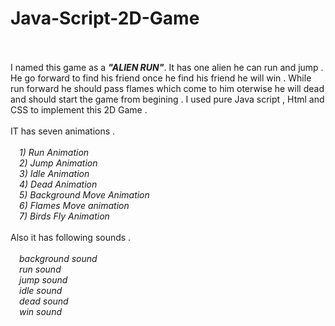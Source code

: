 # Java-Script-2D-Game<br><br>
I named this game as a **_"ALIEN RUN"_**. It has one alien he can run and jump . 
He go forward to find his friend once he find his friend he will win . 
While run forward he should pass flames which come to him oterwise he will dead and should start the game from begining .
I used pure Java script , Html and CSS to implement this 2D Game .<br><br>
IT has seven animations .<br><br>
  &emsp;_1) Run Animation_<br>
  &emsp;_2) Jump Animation_<br>
  &emsp;_3) Idle Animation_<br>
  &emsp;_4) Dead Animation_<br>
  &emsp;_5) Background Move Animation_<br>
  &emsp;_6) Flames Move animation_<br>
  &emsp;_7) Birds Fly Animation_<br><br>
Also it has following sounds . <br><br>
  &emsp;_background sound_<br>
  &emsp;_run sound_<br>
  &emsp;_jump sound_<br>
  &emsp;_idle sound_  <br>
  &emsp;_dead sound_ <br>
  &emsp;_win sound_<br>
